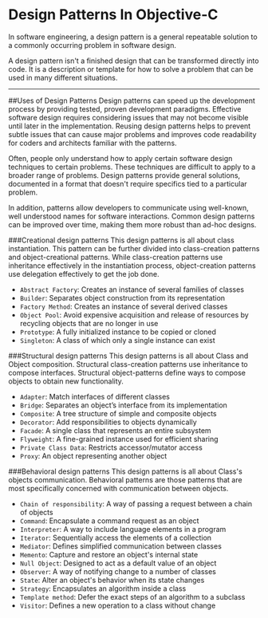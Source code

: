 Design Patterns In Objective-C
==============================

In software engineering, a design pattern is a general repeatable solution to a commonly occurring problem in software design. 

A design pattern isn't a finished design that can be transformed directly into code. It is a description or template for how to solve a problem that can be used in many different situations.

---

##Uses of Design Patterns
Design patterns can speed up the development process by providing tested, proven development paradigms. Effective software design requires considering issues that may not become visible until later in the implementation. Reusing design patterns helps to prevent subtle issues that can cause major problems and improves code readability for coders and architects familiar with the patterns.

Often, people only understand how to apply certain software design techniques to certain problems. These techniques are difficult to apply to a broader range of problems. Design patterns provide general solutions, documented in a format that doesn't require specifics tied to a particular problem.

In addition, patterns allow developers to communicate using well-known, well understood names for software interactions. Common design patterns can be improved over time, making them more robust than ad-hoc designs.

###Creational design patterns
This design patterns is all about class instantiation. This pattern can be further divided into class-creation patterns and object-creational patterns. While class-creation patterns use inheritance effectively in the instantiation process, object-creation patterns use delegation effectively to get the job done.

* `Abstract Factory`: 
  Creates an instance of several families of classes
* `Builder`: 
  Separates object construction from its representation
* `Factory Method`: 
  Creates an instance of several derived classes
* `Object Pool`: 
  Avoid expensive acquisition and release of resources by recycling objects that are no longer in use
* `Prototype`: 
  A fully initialized instance to be copied or cloned
* `Singleton`: 
  A class of which only a single instance can exist

###Structural design patterns
This design patterns is all about Class and Object composition. Structural class-creation patterns use inheritance to compose interfaces. Structural object-patterns define ways to compose objects to obtain new functionality.

* `Adapter`: 
  Match interfaces of different classes
* `Bridge`: 
  Separates an object’s interface from its implementation
* `Composite`: 
  A tree structure of simple and composite objects
* `Decorator`: 
  Add responsibilities to objects dynamically
* `Facade`: 
  A single class that represents an entire subsystem
* `Flyweight`: 
  A fine-grained instance used for efficient sharing
* `Private Class Data`: 
  Restricts accessor/mutator access
* `Proxy`: 
  An object representing another object


###Behavioral design patterns
This design patterns is all about Class's objects communication. Behavioral patterns are those patterns that are most specifically concerned with communication between objects.


* `Chain of responsibility`: 
  A way of passing a request between a chain of objects
* `Command`: 
  Encapsulate a command request as an object
* `Interpreter`: 
  A way to include language elements in a program
* `Iterator`: 
  Sequentially access the elements of a collection
* `Mediator`: 
  Defines simplified communication between classes
* `Memento`: 
  Capture and restore an object's internal state
* `Null Object`: 
  Designed to act as a default value of an object
* `Observer`: 
  A way of notifying change to a number of classes
* `State`: 
  Alter an object's behavior when its state changes
* `Strategy`: 
  Encapsulates an algorithm inside a class
* `Template method`: 
  Defer the exact steps of an algorithm to a subclass
* `Visitor`: 
  Defines a new operation to a class without change

